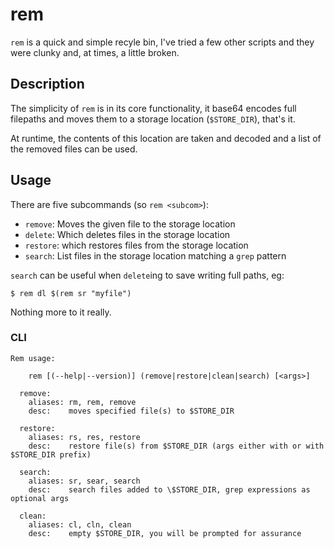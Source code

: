 rem
===

`rem` is a quick and simple recyle bin, I've tried a few other scripts and they were clunky and, at times, a little broken.

## Description

The simplicity of `rem` is in its core functionality, it base64 encodes full filepaths and moves them to a storage location (`$STORE_DIR`), that's it.

At runtime, the contents of this location are taken and decoded and a list of the removed files can be used.

## Usage

There are five subcommands (so `rem <subcom>`):

- `remove`: Moves the given file to the storage location
- `delete`: Which deletes files in the storage location
- `restore`: which restores files from the storage location
- `search`: List files in the storage location matching a `grep` pattern

`search` can be useful when `delete`ing to save writing full paths, eg:

    $ rem dl $(rem sr "myfile")

Nothing more to it really.

### CLI

```
Rem usage:
 
    rem [(--help|--version)] (remove|restore|clean|search) [<args>]
 
  remove:
    aliases: rm, rem, remove
    desc:    moves specified file(s) to $STORE_DIR
       
  restore:
    aliases: rs, res, restore
    desc:    restore file(s) from $STORE_DIR (args either with or with $STORE_DIR prefix)
 
  search:
    aliases: sr, sear, search
    desc:    search files added to \$STORE_DIR, grep expressions as optional args
 
  clean:
    aliases: cl, cln, clean
    desc:    empty $STORE_DIR, you will be prompted for assurance
```
 
